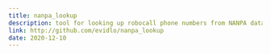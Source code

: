 ```yaml
---
title: nanpa_lookup
description: tool for looking up robocall phone numbers from NANPA database
link: http://github.com/evidlo/nanpa_lookup
date: 2020-12-10
---
```



